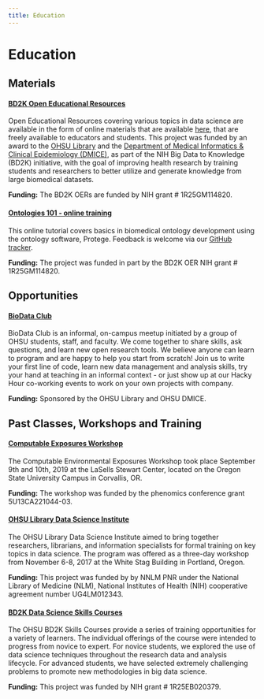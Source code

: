 ```yaml
---
title: Education
---
```


# <i class="fas fa-graduation-cap"></i>Education

<!-- section break -->

## Materials

<!-- TO DO add funding -->

#### [BD2K Open Educational Resources](https://github.com/OHSUBD2K/)

Open Educational Resources covering various topics in data science are available in the form of online materials that are available [here](https://github.com/OHSUBD2K/), that are freely available to educators and students.
This project was funded by an award to the [OHSU Library](http://www.ohsu.edu/library) and the [Department of Medical Informatics & Clinical Epidemiology (DMICE)](http://www.ohsu.edu/xd/education/schools/school-of-medicine/departments/clinical-departments/dmice/), as part of the NIH Big Data to Knowledge (BD2K) initiative, with the goal of improving health research by training students and researchers to better utilize and generate knowledge from large biomedical datasets.

**Funding:** The BD2K OERs are funded by NIH grant # 1R25GM114820.

<!-- need to add funding, add link to tracker -->

#### [Ontologies 101 - online training](https://github.com/OHSUBD2K/BDK14-Ontologies-101)

This online tutorial covers basics in biomedical ontology development using the ontology software, Protege.
Feedback is welcome via our [GitHub tracker](https://github.com/OHSUBD2K/BDK14-Ontologies-101).

**Funding:** The project was funded in part by the BD2K OER NIH grant # 1R25GM114820.

<!-- section break -->

## Opportunities

<!-- need to add logo, url, description -->

#### [BioData Club](https://biodata-club.github.io/)

BioData Club is an informal, on-campus meetup initiated by a group of OHSU students, staff, and faculty.
We come together to share skills, ask questions, and learn new open research tools.
We believe anyone can learn to program and are happy to help you start from scratch!
Join us to write your first line of code, learn new data management and analysis skills, try your hand at teaching in an informal context - or just show up at our Hacky Hour co-working events to work on your own projects with company.

**Funding:** Sponsored by the OHSU Library and OHSU DMICE.

<!-- section break -->

## Past Classes, Workshops and Training

#### [Computable Exposures Workshop](https://drive.google.com/drive/u/2/folders/10Wi09RDHdQczanzbK6tU86yifdMH5kq0)

The Computable Environmental Exposures Workshop took place September 9th and 10th, 2019 at the LaSells Stewart Center, located on the Oregon State University Campus in Corvallis, OR.

**Funding:** The workshop was funded by the phenomics conference grant 5U13CA221044-03.

<!-- need to add logo -->

#### [OHSU Library Data Science Institute](https://ohsulibrary-datascienceinstitute.github.io/)

The OHSU Library Data Science Institute aimed to bring together researchers, librarians, and information specialists for formal training on key topics in data science.
The program was offered as a three-day workshop from November 6-8, 2017 at the White Stag Building in Portland, Oregon.

**Funding:** This project was funded by by NNLM PNR under the National Library of Medicine (NLM), National Institutes of Health (NIH) cooperative agreement number UG4LM012343.

<!-- need to add logo, desc, funding -->

#### [BD2K Data Science Skills Courses](http://www.ohsu.edu/xd/education/schools/school-of-medicine/departments/clinical-departments/dmice/research/bd2k.cfm)

The OHSU BD2K Skills Courses provide a series of training opportunities for a variety of learners.
The individual offerings of the course were intended to progress from novice to expert.
For novice students, we explored the use of data science techniques throughout the research data and analysis lifecycle.
For advanced students, we have selected extremely challenging problems to promote new methodologies in big data science.

**Funding:** This project was funded by NIH grant # 1R25EB020379.
